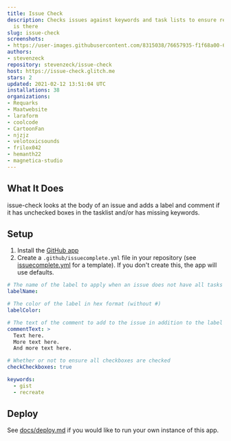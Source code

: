 ```yaml
---
title: Issue Check
description: Checks issues against keywords and task lists to ensure required info
  is there
slug: issue-check
screenshots:
- https://user-images.githubusercontent.com/8315038/76657935-f1f68a00-6540-11ea-9f38-57410f71a49a.png
authors:
- stevenzeck
repository: stevenzeck/issue-check
host: https://issue-check.glitch.me
stars: 2
updated: 2021-02-12 13:51:04 UTC
installations: 38
organizations:
- Requarks
- Maatwebsite
- laraform
- coolcode
- CartoonFan
- njzjz
- velotoxicsounds
- frilox042
- hemanth22
- magnetica-studio
---
```


## What It Does

issue-check looks at the body of an issue and adds a label and comment if it has unchecked boxes in the tasklist and/or has missing keywords.

## Setup

1. Install the [GitHub app](https://github.com/apps/issue-check)
2. Create a `.github/issuecomplete.yml` file in your repository (see [issuecomplete.yml](https://github.com/stevenzeck/issue-check/blob/master/issuecomplete.yml) for a template). If you don't create this, the app will use defaults.

```yaml
# The name of the label to apply when an issue does not have all tasks checked
labelName:

# The color of the label in hex format (without #)
labelColor:

# The text of the comment to add to the issue in addition to the label
commentText: >
  Text here.
  More text here.
  And more text here.

# Whether or not to ensure all checkboxes are checked
checkCheckboxes: true  

keywords:
  - gist
  - recreate
```

## Deploy

See [docs/deploy.md](https://github.com/stevenzeck/issue-check/blob/master/docs/deploy.md) if you would like to run your own instance of this app.
